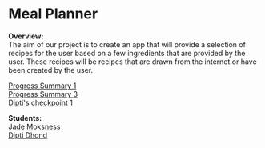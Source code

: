 # Meal Planner
**Overview:**<br>
The aim of our project is to create an app that will provide a selection of 
recipes for the user based on a few ingredients that are provided by the user. 
These recipes will be recipes that are drawn from the internet or have been
created by the user.

[Progress Summary 1](https://gitlab.cs.wwu.edu/dhondd/meal-planner/wikis/Summary)<br>
[Progress Summary 3](https://gitlab.cs.wwu.edu/dhondd/meal-planner/wikis/Progress-Summary-3)<br>
[Dipti's checkpoint 1](https://gitlab.cs.wwu.edu/dhondd/meal-planner/wikis/checkpoint-1) <br>

**Students:**<br>
[Jade Moksness](https://gitlab.cs.wwu.edu/dhondd/meal-planner/wikis/Jade's-Time-Log)<br>
[Dipti Dhond](https://gitlab.cs.wwu.edu/dhondd/meal-planner/wikis/home)

